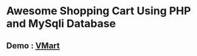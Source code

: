 # **Awesome Shopping Cart Using PHP and MySqli Database**


## **Demo : [VMart](http://vmartt.epizy.com)**   
